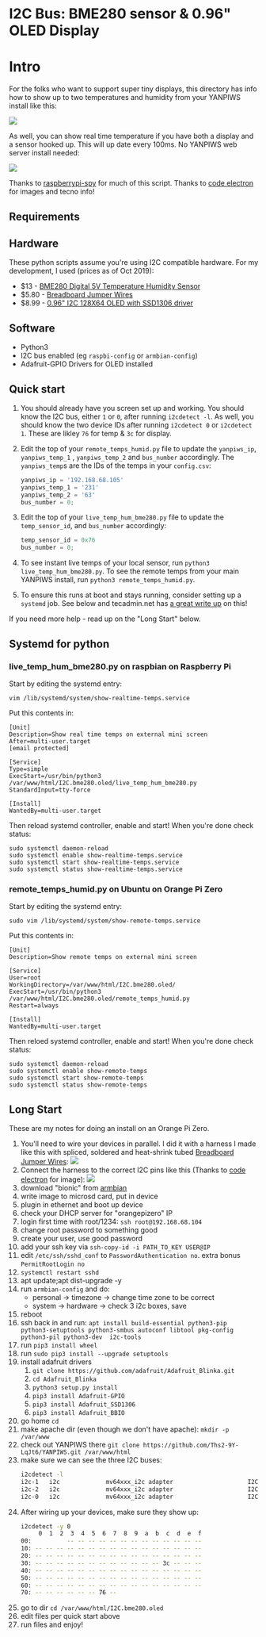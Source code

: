 # I2C Bus: BME280 sensor & 0.96" OLED Display

# Intro
For the folks who want to support super tiny displays, this directory has
info how to show up to two temperatures and humidity from your YANPIWS install like this:

![](./remote.temps.jpg)

As well, you can show real time temperature if you have both a 
display and a sensor hooked up. This will up date every 100ms. No YANPIWS web server install needed:

![](./realtime.temps.png)

Thanks to [raspberrypi-spy](https://www.raspberrypi-spy.co.uk/) for much of this script. 
Thanks to [code electron](http://codelectron.com/how-to-setup-oled-display-with-orange-pi-zero-python-ssd1306/)
 for images and tecno info!


## Requirements

## Hardware 
These python scripts assume you're using I2C compatible hardware.  For my development, I used 
(prices as of Oct 2019):

* $13 - [BME280 Digital 5V Temperature Humidity Sensor](https://amzn.to/2ZL42yZ)
* $5.80 - [Breadboard Jumper Wires](https://amzn.to/2Lesc15)
* $8.99 - [0.96" I2C 128X64 OLED with SSD1306 driver](https://amzn.to/2ImlX9t)

## Software

* Python3
* I2C bus enabled (eg `raspbi-config` or `armbian-config`)
* Adafruit-GPIO Drivers for OLED installed

## Quick start

1. You should already have you screen set up and working.  You should know the I2C bus, 
either `1` or `0`, after running `i2cdetect -l`. As well, you should know the two 
device IDs after running `i2cdetect 0` or `i2cdetect 1`. These are likley `76` for temp & `3c` for display.
1. Edit the  top of your `remote_temps_humid.py` file to update the  `yanpiws_ip`,
`yanpiws_temp_1` , `yanpiws_temp_2` and `bus_number` accordingly. 
The `yanpiws_temp`s are the IDs of the temps in your `config.csv`:

    ```python
    yanpiws_ip = '192.168.68.105'
    yanpiws_temp_1 = '231'
    yanpiws_temp_2 = '63'
    bus_number = 0;
    ```
1. Edit the  top of your `live_temp_hum_bme280.py` file to update the  `temp_sensor_id`,
 and `bus_number` accordingly:

    ```python
    temp_sensor_id = 0x76
    bus_number = 0;
    ```
 1. To see instant live temps of your local sensor, run `python3 live_temp_hum_bme280.py`. To see the
 remote temps from your main YANPIWS install, run  `python3 remote_temps_humid.py`.
 1. To ensure this runs at boot and stays running, consider setting up a `systemd` job. See below and
  tecadmin.net has [a great write up](https://tecadmin.net/setup-autorun-python-script-using-systemd/)
   on this!

If you need more help - read up on the "Long Start" below.

## Systemd for python

### live_temp_hum_bme280.py on raspbian on Raspberry Pi

Start by editing the systemd entry:

```
vim /lib/systemd/system/show-realtime-temps.service
```

Put this contents in:

```
[Unit]
Description=Show real time temps on external mini screen
After=multi-user.target
[email protected]

[Service]
Type=simple
ExecStart=/usr/bin/python3 /var/www/html/I2C.bme280.oled/live_temp_hum_bme280.py
StandardInput=tty-force

[Install]
WantedBy=multi-user.target
```

Then reload systemd controller, enable and start! When you're done check status:

```
sudo systemctl daemon-reload
sudo systemctl enable show-realtime-temps.service
sudo systemctl start show-realtime-temps.service
sudo systemctl status show-realtime-temps.service
```

### remote_temps_humid.py on Ubuntu on  Orange Pi Zero

Start by editing the systemd entry:

```
sudo vim /lib/systemd/system/show-remote-temps.service
```

Put this contents in:

```
[Unit]
Description=Show remote temps on external mini screen

[Service]
User=root
WorkingDirectory=/var/www/html/I2C.bme280.oled/
ExecStart=/usr/bin/python3 /var/www/html/I2C.bme280.oled/remote_temps_humid.py
Restart=always

[Install]
WantedBy=multi-user.target
```

Then reloed systemd controller, enable and start! When you're done check status:

```
sudo systemctl daemon-reload
sudo systemctl enable show-remote-temps
sudo systemctl start show-remote-temps
sudo systemctl status show-remote-temps
```

## Long Start
 
These are my notes for doing an install on an Orange Pi Zero. 
 
1. You'll need to wire your devices in parallel. I did it with a harness I made like this
with spliced, soldered and heat-shrink tubed [Breadboard Jumper Wires](https://amzn.to/2Lesc15): ![](./harness.jpeg)
1. Connect the harness to the correct I2C pins like this (Thanks to [code electron](http://codelectron.com/how-to-setup-oled-display-with-orange-pi-zero-python-ssd1306/)
 for image): ![](./schematics.png)
1. download "bionic" from [armbian](https://www.armbian.com/orange-pi-zero/)
1. write image to microsd card, put in device 
1. plugin in ethernet and boot up device
1. check your DHCP server for "orangepizero" IP
1. login first time with root/1234: `ssh root@192.168.68.104`
1. change root password to something good
1. create your user, use good password 
1. add your ssh key via `ssh-copy-id -i PATH_TO_KEY USER@IP` 
1. edit `/etc/ssh/sshd_conf` to `PasswordAuthentication no`. extra bonus `PermitRootLogin no` 
1. `systemctl restart sshd`
1. apt update;apt dist-upgrade -y
1. run `armbian-config` and do:
   * personal -> timezone -> change time zone to be correct
   * system -> hardware -> check 3 i2c boxes, save
1. reboot
1. ssh back in and run:
`apt install build-essential python3-pip python3-setuptools python3-smbus autoconf libtool pkg-config  python3-pil python3-dev  i2c-tools`
1. run `pip3 install wheel`
1. run `sudo pip3 install --upgrade setuptools`
1. install adafruit drivers 
   1. `git clone https://github.com/adafruit/Adafruit_Blinka.git`
   1. `cd Adafruit_Blinka`
   1. `python3 setup.py install`
   1. `pip3 install Adafruit-GPIO`
   1. `pip3 install Adafruit_SSD1306`
   1. `pip3 install Adafruit_BBIO`
1. go home `cd`
1. make apache dir (even though we don't have apache): `mkdir -p /var/www`
1. check out YANPIWS there `git clone https://github.com/Ths2-9Y-LqJt6/YANPIWS.git /var/www/html`
1. make sure we can see the three I2C buses:
    ```bash
    i2cdetect -l
    i2c-1   i2c             mv64xxx_i2c adapter                     I2C adapter
    i2c-2   i2c             mv64xxx_i2c adapter                     I2C adapter
    i2c-0   i2c             mv64xxx_i2c adapter                     I2C adapter
    ```
1. After wiring up your devices, make sure they show up:
    ```bash
    i2cdetect -y 0
         0  1  2  3  4  5  6  7  8  9  a  b  c  d  e  f
    00:          -- -- -- -- -- -- -- -- -- -- -- -- -- 
    10: -- -- -- -- -- -- -- -- -- -- -- -- -- -- -- -- 
    20: -- -- -- -- -- -- -- -- -- -- -- -- -- -- -- -- 
    30: -- -- -- -- -- -- -- -- -- -- -- -- 3c -- -- -- 
    40: -- -- -- -- -- -- -- -- -- -- -- -- -- -- -- -- 
    50: -- -- -- -- -- -- -- -- -- -- -- -- -- -- -- -- 
    60: -- -- -- -- -- -- -- -- -- -- -- -- -- -- -- -- 
    70: -- -- -- -- -- -- 76 -- 
    ```
1. go to dir `cd /var/www/html/I2C.bme280.oled`
1. edit files per quick start above
1. run files and enjoy!
